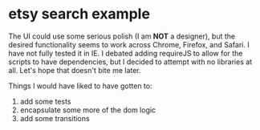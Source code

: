 # etsy search example

   The UI could use some serious polish (I am **NOT** a designer),
but the desired functionality seems to work across Chrome, Firefox, and Safari.
I have not fully tested it in IE.
I debated adding requireJS to allow for the scripts to have dependencies,
but I decided to attempt with no libraries at all. Let's hope that doesn't bite me later.


   Things I would have liked to have gotten to:
   1. add some tests
   2. encapsulate some more of the dom logic
   3. add some transitions
